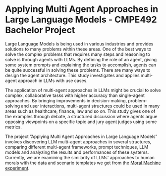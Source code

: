 # Applying Multi Agent Approaches in Large Language Models - CMPE492 Bachelor Project
Large Language Models is being used in various industries and provides solutions to many problems within these areas. One of the best ways to solve the complex problems that requires many steps and reasoning to solve is through agents with LLMs. By defining the role of an agent, giving some system prompts and explaining the tasks to accomplish, agents can be quite successful in solving these problems. There are many ways to design the agent architecture. This study investigates and applies multi-agent approach in LLMs with use cases.

The application of multi-agent approaches in LLMs might be crucial to solve complex, collaborative tasks with higher accuracy than single-agent approaches. By bringing improvements in decision-making, problem-solving and user interactions, multi-agent structures could be used in many areas such as healthcare, finance, law and so on. This study gives one of the examples through debate, a structured discussion where agents argue opposing viewpoints on a specific topic and jury agent judges using some metrics.

The project ”Applying Multi Agent Approaches in Large Language Models” involves discovering LLM multi-agent approaches in several structures, comparing different multi-agent frameworks, prompt techniques, LLM models and analyzing the results and performances of these systems. Currently, we are examining the similarity of LLMs' approaches to human morals with the data and scenario templates we get from the [Moral Machine experiment](https://www.moralmachine.net/).
